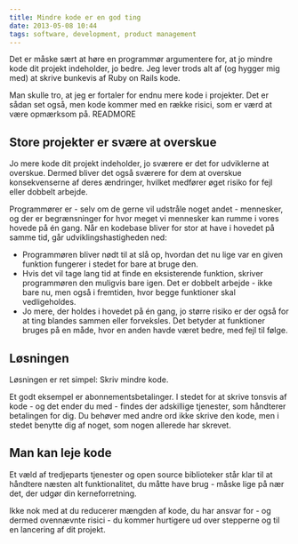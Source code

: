 ```yaml
---
title: Mindre kode er en god ting
date: 2013-05-08 10:44
tags: software, development, product management
---
```


Det er måske sært at høre en programmør argumentere for, at jo mindre kode dit projekt indeholder, jo bedre. Jeg lever trods alt af (og hygger mig med) at skrive bunkevis af Ruby on Rails kode.

Man skulle tro, at jeg er fortaler for endnu mere kode i projekter. Det er sådan set også, men kode kommer med en række risici, som er værd at være opmærksom på.
READMORE

## Store projekter er svære at overskue

Jo mere kode dit projekt indeholder, jo sværere er det for udviklerne at overskue. Dermed bliver det også sværere for dem at overskue konsekvenserne af deres ændringer, hvilket medfører øget risiko for fejl eller dobbelt arbejde.

Programmører er - selv om de gerne vil udstråle noget andet - mennesker, og der er begrænsninger for hvor meget vi mennesker kan rumme i vores hovede på én gang. Når en kodebase bliver for stor at have i hovedet på samme tid, går udviklingshastigheden ned:

* Programmøren bliver nødt til at slå op, hvordan det nu lige var en given funktion fungerer i stedet for bare at bruge den.
* Hvis det vil tage lang tid at finde en eksisterende funktion, skriver programmøren den muligvis bare igen. Det er dobbelt arbejde - ikke bare nu, men også i fremtiden, hvor begge funktioner skal vedligeholdes.
* Jo mere, der holdes i hovedet på én gang, jo større risiko er der også for at ting blandes sammen eller forveksles. Det betyder at funktioner bruges på en måde, hvor en anden havde været bedre, med fejl til følge.

## Løsningen

Løsningen er ret simpel: Skriv mindre kode.

Et godt eksempel er abonnementsbetalinger. I stedet for at skrive tonsvis af kode - og det ender du med - findes der adskillige tjenester, som håndterer betalingen for dig. Du behøver med andre ord ikke skrive den kode, men i stedet benytte dig af noget, som nogen allerede har skrevet.

## Man kan leje kode

Et væld af tredjeparts tjenester og open source biblioteker står klar til at håndtere næsten alt funktionalitet, du måtte have brug - måske lige på nær det, der udgør din kerneforretning.

Ikke nok med at du reducerer mængden af kode, du har ansvar for - og dermed ovennævnte risici - du kommer hurtigere ud over stepperne og til en lancering af dit projekt.
